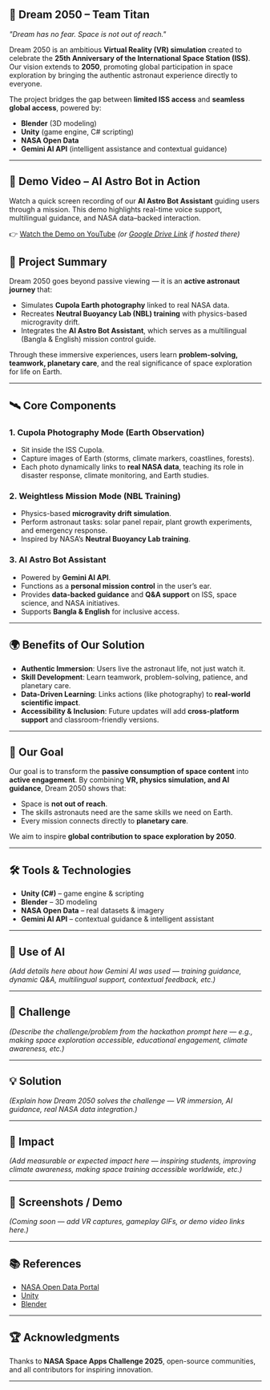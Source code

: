 ## 🚀 Dream 2050 – Team Titan

*"Dream has no fear. Space is not out of reach."*

Dream 2050 is an ambitious **Virtual Reality (VR) simulation** created to celebrate the **25th Anniversary of the International Space Station (ISS)**.
Our vision extends to **2050**, promoting global participation in space exploration by bringing the authentic astronaut experience directly to everyone.

The project bridges the gap between **limited ISS access** and **seamless global access**, powered by:

* **Blender** (3D modeling)
* **Unity** (game engine, C# scripting)
* **NASA Open Data**
* **Gemini AI API** (intelligent assistance and contextual guidance)

---
## 🎥 Demo Video – AI Astro Bot in Action

Watch a quick screen recording of our **AI Astro Bot Assistant** guiding users through a mission.
This demo highlights real-time voice support, multilingual guidance, and NASA data–backed interaction.

👉 [Watch the Demo on YouTube](https://youtu.be/your-video-link)
*(or [Google Drive Link](https://drive.google.com/your-drive-link) if hosted there)*


## 🌌 Project Summary

Dream 2050 goes beyond passive viewing — it is an **active astronaut journey** that:

* Simulates **Cupola Earth photography** linked to real NASA data.
* Recreates **Neutral Buoyancy Lab (NBL) training** with physics-based microgravity drift.
* Integrates the **AI Astro Bot Assistant**, which serves as a multilingual (Bangla & English) mission control guide.

Through these immersive experiences, users learn **problem-solving, teamwork, planetary care**, and the real significance of space exploration for life on Earth.

---

## 🛰️ Core Components

### 1. Cupola Photography Mode (Earth Observation)

* Sit inside the ISS Cupola.
* Capture images of Earth (storms, climate markers, coastlines, forests).
* Each photo dynamically links to **real NASA data**, teaching its role in disaster response, climate monitoring, and Earth studies.

### 2. Weightless Mission Mode (NBL Training)

* Physics-based **microgravity drift simulation**.
* Perform astronaut tasks: solar panel repair, plant growth experiments, and emergency response.
* Inspired by NASA’s **Neutral Buoyancy Lab training**.

### 3. AI Astro Bot Assistant

* Powered by **Gemini AI API**.
* Functions as a **personal mission control** in the user’s ear.
* Provides **data-backed guidance** and **Q&A support** on ISS, space science, and NASA initiatives.
* Supports **Bangla & English** for inclusive access.

---

## 🌍 Benefits of Our Solution

* **Authentic Immersion**: Users live the astronaut life, not just watch it.
* **Skill Development**: Learn teamwork, problem-solving, patience, and planetary care.
* **Data-Driven Learning**: Links actions (like photography) to **real-world scientific impact**.
* **Accessibility & Inclusion**: Future updates will add **cross-platform support** and classroom-friendly versions.

---

## 🎯 Our Goal

Our goal is to transform the **passive consumption of space content** into **active engagement**.
By combining **VR, physics simulation, and AI guidance**, Dream 2050 shows that:

* Space is **not out of reach**.
* The skills astronauts need are the same skills we need on Earth.
* Every mission connects directly to **planetary care**.

We aim to inspire **global contribution to space exploration by 2050**.

---

## 🛠️ Tools & Technologies

* **Unity (C#)** – game engine & scripting
* **Blender** – 3D modeling
* **NASA Open Data** – real datasets & imagery
* **Gemini AI API** – contextual guidance & intelligent assistant

---

## 🤖 Use of AI

*(Add details here about how Gemini AI was used — training guidance, dynamic Q&A, multilingual support, contextual feedback, etc.)*

---

## 🧩 Challenge

*(Describe the challenge/problem from the hackathon prompt here — e.g., making space exploration accessible, educational engagement, climate awareness, etc.)*

---

## 💡 Solution

*(Explain how Dream 2050 solves the challenge — VR immersion, AI guidance, real NASA data integration.)*

---

## 🌠 Impact

*(Add measurable or expected impact here — inspiring students, improving climate awareness, making space training accessible worldwide, etc.)*

---

## 📸 Screenshots / Demo

*(Coming soon — add VR captures, gameplay GIFs, or demo video links here.)*

---

## 📚 References

* [NASA Open Data Portal](https://data.nasa.gov/)
* [Unity](https://unity.com/)
* [Blender](https://www.blender.org/)

---

## 🏆 Acknowledgments

Thanks to **NASA Space Apps Challenge 2025**, open-source communities, and all contributors for inspiring innovation.

---
